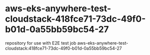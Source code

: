 # aws-eks-anywhere-test-cloudstack-418fce71-73dc-49f0-b01d-0a55bb59bc54-27
repository for use with E2E test job aws-eks-anywhere-test-cloudstack:418fce71-73dc-49f0-b01d-0a55bb59bc54-27
